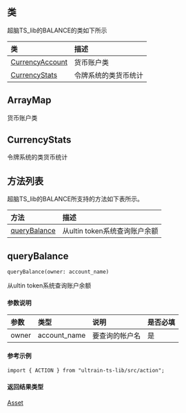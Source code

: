 ## 类
超脑TS_lib的BALANCE的类如下所示

| 类                                                                                        | 描述                                                 |
| :------------------------------------------------------------------------------------------| :----------------------------------------------------|
| [CurrencyAccount](docs-cn/ts-lib/02-lib-balance#CurrencyAccount)                          |货币账户类                             |
| [CurrencyStats](docs-cn/ts-lib/02-lib-balance#CurrencyStats)                          |令牌系统的类货币统计                             |


## ArrayMap
货币账户类

## CurrencyStats
令牌系统的类货币统计

## 方法列表
超脑TS_lib的BALANCE所支持的方法如下表所示。

| 方法                                                                                        | 描述                                                 |
| :------------------------------------------------------------------------------------------| :----------------------------------------------------|
| [queryBalance](docs-cn/ts-lib/02-lib-balance#queryBalance)                           |从ultin token系统查询账户余额                             |


## queryBalance
```
queryBalance(owner: account_name)
```
从ultin token系统查询账户余额

#### 参数说明
|参数               |类型    |说明                            |是否必填|
| :----------------| :------| :-----------------------------|:-----|
|owner              |account_name  |要查询的帐户名                     |是     |


#### 参考示例
```nodejs
import { ACTION } from "ultrain-ts-lib/src/action";
```

#### 返回结果类型
[Asset](docs-cn/ts-lib/03-ts-asset#Asset)
